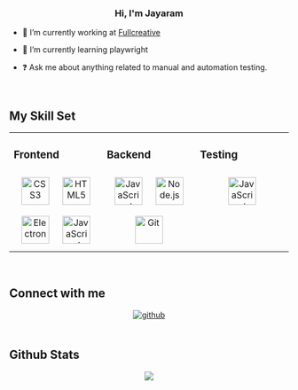 ### <div align="center">Hi, I'm Jayaram</div>  
  

- 🔭 I’m currently working at [Fullcreative](https://full.io)  
  

- 🌱 I’m currently learning playwright  
  

- ❓ Ask me about anything related to manual and automation testing.  
  

<br/>  


## My Skill Set  
<table><tr><td valign="top" width="33%">



### Frontend  
<div align="center">  
<img style="margin: 10px" src="https://profilinator.rishav.dev/skills-assets/css3-original-wordmark.svg" alt="CSS3" height="50" />  
<img style="margin: 10px" src="https://profilinator.rishav.dev/skills-assets/html5-original-wordmark.svg" alt="HTML5" height="50" />  
<img style="margin: 10px" src="https://profilinator.rishav.dev/skills-assets/electron-original.svg" alt="Electron" height="50" />  
<img style="margin: 10px" src="https://profilinator.rishav.dev/skills-assets/javascript-original.svg" alt="JavaScript" height="50" />  
</div>

</td><td valign="top" width="33%">



### Backend  
<div align="center">  
<img style="margin: 10px" src="https://profilinator.rishav.dev/skills-assets/javascript-original.svg" alt="JavaScript" height="50" />  
<img style="margin: 10px" src="https://profilinator.rishav.dev/skills-assets/nodejs-original-wordmark.svg" alt="Node.js" height="50" />  
<img style="margin: 10px" src="https://profilinator.rishav.dev/skills-assets/git-scm-icon.svg" alt="Git" height="50" />  
</div>

</td><td valign="top" width="33%">
  
### Testing  
<div align="center">  
<img style="margin: 10px" src="https://user-images.githubusercontent.com/5808377/145644598-25f27089-1ab7-42f9-afc7-a270e2a3e06d.png" alt="JavaScript" height="50" /> 
</div>





</td></tr></table>  

<br/>  


## Connect with me  
<div align="center">
<a href="https://github.com/jayaram679" target="_blank">
<img src=https://img.shields.io/badge/github-%2324292e.svg?&style=for-the-badge&logo=github&logoColor=white alt=github style="margin-bottom: 5px;" />
</a>  
</div>  
  

<br/>  


## Github Stats  
<div align="center"><img src="https://github-readme-stats.vercel.app/api?username=jayaram679&show_icons=true&count_private=true&hide_border=true" align="center" /></div>  

<br/>  


